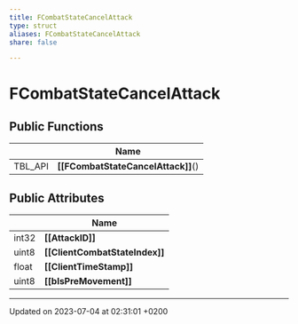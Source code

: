 ```yaml
---
title: FCombatStateCancelAttack
type: struct
aliases: FCombatStateCancelAttack
share: false

---
```


# FCombatStateCancelAttack





## Public Functions

|                | Name           |
| -------------- | -------------- |
| TBL_API | **[[FCombatStateCancelAttack]]**() |

## Public Attributes

|                | Name           |
| -------------- | -------------- |
| int32 | **[[AttackID]]**  |
| uint8 | **[[ClientCombatStateIndex]]**  |
| float | **[[ClientTimeStamp]]**  |
| uint8 | **[[bIsPreMovement]]**  |

-------------------------------

Updated on 2023-07-04 at 02:31:01 +0200
